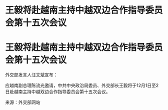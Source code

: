 # 王毅将赴越南主持中越双边合作指导委员会第十五次会议

# 王毅将赴越南主持中越双边合作指导委员会第十五次会议

外交部发言人汪文斌宣布：

应越南副总理陈流光邀请，中共中央政治局委员、外交部长王毅将于12月1日至2日赴越南主持中越双边合作指导委员会第十五次会议。

来源：外交部网站

